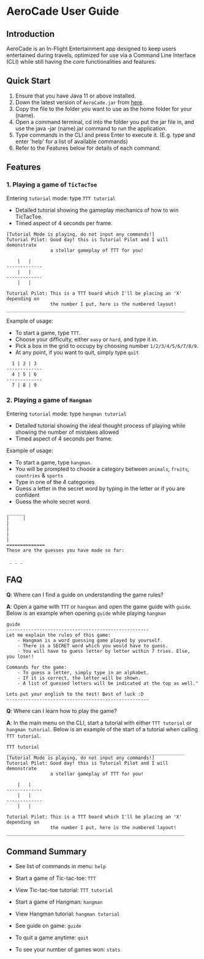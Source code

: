 # AeroCade User Guide

## Introduction

AeroCade is an In-Flight Entertainment app designed to keep users entertained during travels, 
optimized for use via a Command Line Interface (CLI) while still having the core functionalities and features.

## Quick Start

1. Ensure that you have Java 11 or above installed.
2. Down the latest version of `AeroCade.jar` from [here](http://link.to/duke).
3. Copy the file to the folder you want to use as the home folder for your (name).
4. Open a command terminal, cd into the folder you put the jar file in, and use the java -jar (name).jar command to run the application.
5. Type commands in the CLI and press Enter to execute it. (E.g. type and enter 'help' for a list of available commands)
6. Refer to the Features below for details of each command.

## Features


### 1. Playing a game of `TicTacToe`

Entering `tutorial` mode: type `TTT tutorial`
* Detailed tutorial showing the gameplay mechanics of how to win TicTacToe.
* Timed aspect of 4 seconds per frame.

```
[Tutorial Mode is playing, do not input any commands!]
Tutorial Pilot: Good day! this is Tutorial Pilot and I will demonstrate
                a stellar gameplay of TTT for you!

    |   |    
-------------
    |   |    
-------------
    |   |    

Tutorial Pilot: This is a TTT board which I'll be placing an 'X' depending on
                the number I put, here is the numbered layout!
_________________________________________________________________
```

Example of usage: 
 * To start a game, type `TTT`.
 * Choose your difficulty, either `easy` or `hard`, and type it in.
 * Pick a box in the grid to occupy by choosing number `1/2/3/4/5/6/7/8/9`.
 * At any point, if you want to quit, simply type `quit`

```
  1 | 2 | 3
-------------
  4 | 5 | 6    
-------------
  7 | 8 | 9    
```

### 2. Playing a game of `Hangman`

Entering `tutorial` mode: type `hangman tutorial`
* Detailed tutorial showing the ideal thought process of playing while showing
the number of mistakes allowed
* Timed aspect of 4 seconds per frame.


Example of usage:
 * To start a game, type `hangman`.
 * You will be prompted to choose a category between `animals`, `fruits`, `countries` & `sports`
 * Type in one of the 4 categories
 * Guess a letter in the secret word by typing in the letter or if you are confident
 * Guess the whole secret word.

```
_______
|     |
|
|
|
|
==============
These are the guesses you have made so far:

 _ _ _
```

## FAQ

**Q**: Where can I find a guide on understanding the game rules? 

**A**: Open a game with `TTT` or `hangman` and open the game guide with `guide`. Below is an example when opening
`guide` while playing `hangman`

````
guide
----------------------------------------------------
Let me explain the rules of this game:
	- Hangman is a word guessing game played by yourself.
	- There is a SECRET word which you would have to guess.
	- You will have to guess letter by letter within 7 tries. Else, you lose!!

Commands for the game:
	- To guess a letter, simply type in an alphabet.
	- If it is correct, the letter will be shown.
	- A list of guessed letters will be indicated at the top as well."

Lets put your english to the test! Best of luck :D
----------------------------------------------------
````

**Q**: Where can I learn how to play the game?

**A**: In the main menu on the CLI, start a tutorial with either `TTT tutorial` or `hangman tutorial`. Below is an example of the start of a tutorial when calling `TTT tutorial`.
````
TTT tutorial
_________________________________________________________________
[Tutorial Mode is playing, do not input any commands!]
Tutorial Pilot: Good day! this is Tutorial Pilot and I will demonstrate
                a stellar gameplay of TTT for you!

    |   |    
-------------
    |   |    
-------------
    |   |    

Tutorial Pilot: This is a TTT board which I'll be placing an 'X' depending on
                the number I put, here is the numbered layout!
_________________________________________________________________
````

## Command Summary

* See list of commands in menu: `help`

* Start a game of Tic-tac-toe: `TTT`
* View Tic-tac-toe tutorial: `TTT tutorial`

* Start a game of Hangman: `hangman`
* View Hangman tutorial: `hangman tutorial`

* See guide on game: `guide`
* To quit a game anytime: `quit`
* To see your number of games won: `stats`
